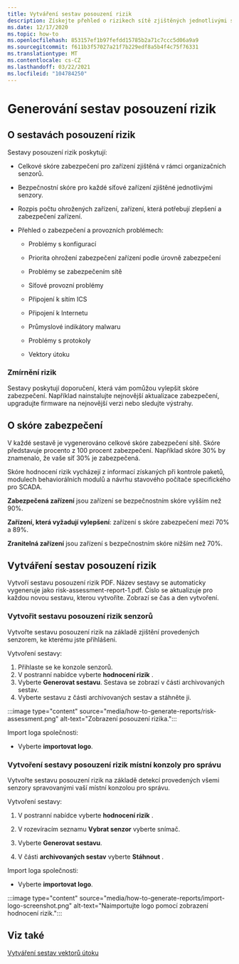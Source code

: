 ```yaml
---
title: Vytváření sestav posouzení rizik
description: Získejte přehled o rizikech sítě zjištěných jednotlivými senzory nebo souhrnný pohled na rizika zjištěná všemi senzory.
ms.date: 12/17/2020
ms.topic: how-to
ms.openlocfilehash: 853157ef1b97fefdd15785b2a71c7ccc5d06a9a9
ms.sourcegitcommit: f611b3f57027a21f7b229edf8a5b4f4c75f76331
ms.translationtype: MT
ms.contentlocale: cs-CZ
ms.lasthandoff: 03/22/2021
ms.locfileid: "104784250"
---
```

# <a name="risk-assessment-reporting"></a>Generování sestav posouzení rizik

## <a name="about-risk-assessment-reports"></a>O sestavách posouzení rizik

Sestavy posouzení rizik poskytují:

- Celkové skóre zabezpečení pro zařízení zjištěná v rámci organizačních senzorů.

- Bezpečnostní skóre pro každé síťové zařízení zjištěné jednotlivými senzory.

- Rozpis počtu ohrožených zařízení, zařízení, která potřebují zlepšení a zabezpečení zařízení.

-  Přehled o zabezpečení a provozních problémech:

    - Problémy s konfigurací

    - Priorita ohrožení zabezpečení zařízení podle úrovně zabezpečení

    - Problémy se zabezpečením sítě

    - Síťové provozní problémy

    - Připojení k sítím ICS

    - Připojení k Internetu

    - Průmyslové indikátory malwaru

    - Problémy s protokoly

    - Vektory útoku

### <a name="risk-mitigation"></a>Zmírnění rizik

Sestavy poskytují doporučení, která vám pomůžou vylepšit skóre zabezpečení. Například nainstalujte nejnovější aktualizace zabezpečení, upgradujte firmware na nejnovější verzi nebo sledujte výstrahy.

## <a name="about-security-scores"></a>O skóre zabezpečení

V každé sestavě je vygenerováno celkové skóre zabezpečení sítě. Skóre představuje procento z 100 procent zabezpečení. Například skóre 30% by znamenalo, že vaše síť 30% je zabezpečená.

Skóre hodnocení rizik vycházejí z informací získaných při kontrole paketů, modulech behaviorálních modulů a návrhu stavového počítače specifického pro SCADA.

**Zabezpečená zařízení** jsou zařízení se bezpečnostním skóre vyšším než 90%.

**Zařízení, která vyžadují vylepšení**: zařízení s skóre zabezpečení mezi 70% a 89%.

**Zranitelná zařízení** jsou zařízení s bezpečnostním skóre nižším než 70%.

## <a name="create-risk-assessment-reports"></a>Vytváření sestav posouzení rizik

Vytvoří sestavu posouzení rizik PDF. Název sestavy se automaticky vygeneruje jako risk-assessment-report-1.pdf. Číslo se aktualizuje pro každou novou sestavu, kterou vytvoříte.  Zobrazí se čas a den vytvoření.

### <a name="create-a-sensor-risk-assessment-report"></a>Vytvořit sestavu posouzení rizik senzorů

Vytvořte sestavu posouzení rizik na základě zjištění provedených senzorem, ke kterému jste přihlášeni.

Vytvoření sestavy:

1. Přihlaste se ke konzole senzorů.
1. V postranní nabídce vyberte **hodnocení rizik** .
1. Vyberte **Generovat sestavu**. Sestava se zobrazí v části archivovaných sestav.
1. Vyberte sestavu z části archivovaných sestav a stáhněte ji.

:::image type="content" source="media/how-to-generate-reports/risk-assessment.png" alt-text="Zobrazení posouzení rizika.":::

Import loga společnosti:

- Vyberte **importovat logo**.

### <a name="create-an-on-premises-management-console-risk-assessment-report"></a>Vytvoření sestavy posouzení rizik místní konzoly pro správu

Vytvořte sestavu posouzení rizik na základě detekcí provedených všemi senzory spravovanými vaší místní konzolou pro správu. 

Vytvoření sestavy:

1. V postranní nabídce vyberte **hodnocení rizik** .

2. V rozevíracím seznamu **Vybrat senzor** vyberte snímač.

3. Vyberte **Generovat sestavu**.

4. V části **archivovaných sestav** vyberte **Stáhnout** .

Import loga společnosti:

- Vyberte **importovat logo**.

:::image type="content" source="media/how-to-generate-reports/import-logo-screenshot.png" alt-text="Naimportujte logo pomocí zobrazení hodnocení rizik.":::

## <a name="see-also"></a>Viz také

[Vytváření sestav vektorů útoku](how-to-create-attack-vector-reports.md)


